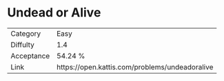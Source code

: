 # Undead or Alive

<table>
    <tr>
        <td>Category</td>
        <td>Easy</td>
    </tr>
    <tr>
        <td>Diffulty</td>
        <td>1.4</td>
    </tr>
    <tr>
        <td>Acceptance</td>
        <td>54.24 %</td>
    </tr>
    <tr>
        <td>Link</td>
        <td>https://open.kattis.com/problems/undeadoralive</td>
    </tr>
</table>